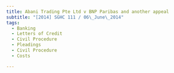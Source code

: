 ```yaml
---
title: Abani Trading Pte Ltd v BNP Paribas and another appeal 
subtitle: "[2014] SGHC 111 / 06\_June\_2014"
tags:
  - Banking
  - Letters of Credit
  - Civil Procedure
  - Pleadings
  - Civil Procedure
  - Costs

---
```


